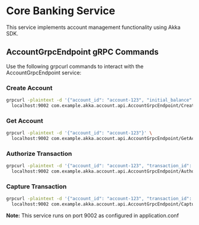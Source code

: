 # Core Banking Service

This service implements account management functionality using Akka SDK.

## AccountGrpcEndpoint gRPC Commands

Use the following grpcurl commands to interact with the AccountGrpcEndpoint service:

### Create Account
```bash
grpcurl -plaintext -d '{"account_id": "account-123", "initial_balance": 1000}' \
  localhost:9002 com.example.akka.account.api.AccountGrpcEndpoint/CreateAccount
```

### Get Account
```bash
grpcurl -plaintext -d '{"account_id": "account-123"}' \
  localhost:9002 com.example.akka.account.api.AccountGrpcEndpoint/GetAccount
```

### Authorize Transaction
```bash
grpcurl -plaintext -d '{"account_id": "account-123", "transaction_id": "tx-456", "amount": 500}' \
  localhost:9002 com.example.akka.account.api.AccountGrpcEndpoint/AuthorizeTransaction
```

### Capture Transaction
```bash
grpcurl -plaintext -d '{"account_id": "account-123", "transaction_id": "tx-456"}' \
  localhost:9002 com.example.akka.account.api.AccountGrpcEndpoint/CaptureTransaction
```

**Note:** This service runs on port 9002 as configured in application.conf